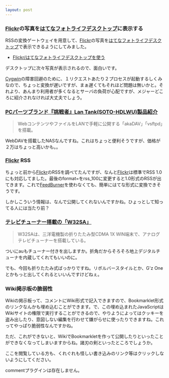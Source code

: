 ```yaml
---
layout: post
---
```

<h3><a href="http://flickr.com/">Flickr</a>の写真を<a href="http://www.hatena.ne.jp/info/fotolifedesktop">はてなフォトライフデスクトップ</a>に表示する</h3>
<p>RSSの変換ゲートウェイを用意して、<a href="http://flickr.com/">Flickr</a>の写真を<a href="http://www.hatena.ne.jp/info/fotolifedesktop">はてなフォトライフデスクトップ</a>で表示できるようにしてみました。</p>
<ul>
<li><a href="/?page=Flickr%2F%A4%CF%A4%C6%A4%CA%A5%D5%A5%A9%A5%C8%A5%E9%A5%A4%A5%D5%A5%C7%A5%B9%A5%AF%A5%C8%A5%C3%A5%D7%A4%F2%BB%C8%A4%A6" class="wikipage">Flickr/はてなフォトライフデスクトップを使う</a></li>
</ul>
<p>デスクトップに次々写真が表示されるので、面白いです。</p>
<p><a href="http://cygwin.com/">Cygwin</a>の障害回避のために、１リクエストあたり２プロセスが起動するしくみなので、ちょっと変換が遅いですが、まぁ遅くてもそれほど問題は無いかと。それより、あんまり利用者が多くなるとサーバの負荷が心配ですが、メジャーどころに紹介されなければ大丈夫でしょう。</p>
<h3><a href="http://supertank.iodata.jp/products/sotohdlwu/">PCパーツブランド『挑戦者』Lan Tank(SOTO-HDLWU)製品紹介</a></h3>
<blockquote><p>WebコンテンツやファイルをLANで手軽に公開する「akaDAV」「vsftpd」を搭載。</p>
</blockquote>
<p>WebDAVを搭載したNASなんですね。これはちょっと便利そうですが、価格が２万はちょっと高いかも。。</p>
<h3><a href="http://flickr.com/">Flickr</a> RSS</h3>
<p>ちょっと前から<a href="http://flickr.com/">Flickr</a>のRSSを調べてたんですが、なんと<a href="http://flickr.com/">Flickr</a>は標準でRSS 1.0にも対応してました。最後のformat=をrss_100に変更すると1.0形式のRSSが出てきます。これで<a href="http://feedburner.com/">FeedBurner</a>を使わなくても、簡単にはてな形式に変換できそうです。</p>
<p>しかしこういう情報は、なんで公開してくれないんですかね。ひょっとして知ってる人には当たり前？</p>
<h3><a href="http://k-tai.impress.co.jp/cda/article/news_toppage/23954.html">テレビチューナー搭載の「W32SA」</a></h3>
<blockquote><p>W32SAは、三洋電機製の折りたたみ型CDMA 1X WIN端末で、アナログテレビチューナーを搭載している。</p>
</blockquote>
<p>ついにauもチューナー付きを出しますか。折角だからそろそろ地上デジタルチューナを内蔵してくれてもいいのに。</p>
<p>でも、今回も折りたたみ式ばっかりですね。リボルバースタイルとか、G'z Oneとかもっと出してくれるといいんですけどねぇ。</p>
<h3>Wiki掲示板の脆弱性</h3>
<p>Wikiの掲示板って、コメントにWiki形式で記入できますので、Bookmarklet形式のリンクなんかも埋め込むことができます。で、この埋め込まれたJavaScriptはWikiサイトの権限で実行することができるので、やりようによってはクッキーを盗み出したり、意図しない編集を行わせて嫌がらせに使ったりできますね。これってやっぱり脆弱性なんですかね。</p>
<p>ただ、これができないと、WikiでBookmarkletを作って公開したりといったことができなくなってしまいますからね。諸刃の剣といったところでしょうか。</p>
<p>ここを閲覧している方も、くれぐれも怪しい書き込みのリンク等はクリックしないようにしてください。</p>
<p><span class="error">commentプラグインは存在しません。</span> </p>
